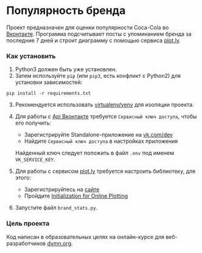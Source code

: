 # Популярность бренда

Проект предназначен для оценки популярности Coca-Cola во [Вконтакте](https://vk.com). Программа подсчитывает посты с упоминанием бренда за последние 7 дней и строит диаграмму с помощью сервиса [plot.ly](https://plot.ly).

### Как установить

1. Python3 должен быть уже установлен.  
2. Затем используйте `pip` (или `pip3`, есть конфликт с Python2) для установки зависимостей:
```
pip install -r requirements.txt
```
3. Рекомендуется использовать [virtualenv/venv](https://docs.python.org/3/library/venv.html) для изоляции проекта.
4. Для работы с [Api Вконтакте](https://vk.com/dev) требуется `Сервисный ключ доступа`, чтобы его получить:
    * Зарегистрируйте Standalone-приложение на [vk.com/dev](https://vk.com/dev)
    * Найдите `Сервисный ключ доступа` в настройках приложения

    Найденный ключ следует положить в файл `.env` под именем `VK_SERVICE_KEY`.
5. Для работы с сервисом [plot.ly](https://plot.ly) требуется настроить библиотеку, для этого:
    * Зарегистрируйтесь на [сайте](https://plot.ly/Auth/login/?action=signup#/)
    * Пройдите [Initialization for Online Plotting](https://plot.ly/python/getting-started/#initialization-for-online-plotting)
6. Запустите файл `brand_stats.py`.

### Цель проекта

Код написан в образовательных целях на онлайн-курсе для веб-разработчиков [dvmn.org](https://dvmn.org/).